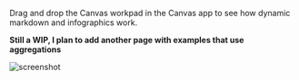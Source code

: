 Drag and drop the Canvas workpad in the Canvas app to see how dynamic markdown and infographics work.

**Still a WIP, I plan to add another page with examples that use aggregations**

![screenshot](https://github.com/alexfrancoeur/kibana_canvas_examples/blob/master/images/dynamic_markdown)
